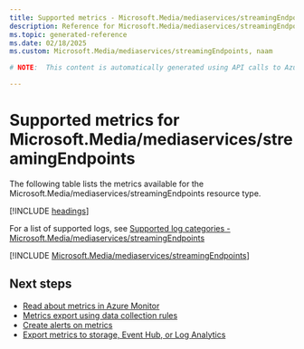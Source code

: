 ```yaml
---
title: Supported metrics - Microsoft.Media/mediaservices/streamingEndpoints
description: Reference for Microsoft.Media/mediaservices/streamingEndpoints metrics in Azure Monitor.
ms.topic: generated-reference
ms.date: 02/18/2025
ms.custom: Microsoft.Media/mediaservices/streamingEndpoints, naam

# NOTE:  This content is automatically generated using API calls to Azure. Any edits made on these files will be overwritten in the next run of the script. 

---
```


  
# Supported metrics for Microsoft.Media/mediaservices/streamingEndpoints
  
The following table lists the metrics available for the Microsoft.Media/mediaservices/streamingEndpoints resource type.  
  
  
[!INCLUDE [headings](~/reusable-content/ce-skilling/azure/includes/azure-monitor/reference/metrics/metrics-headings.md)]  
  
  
  
For a list of supported logs, see [Supported log categories - Microsoft.Media/mediaservices/streamingEndpoints](../supported-logs/microsoft-media-mediaservices-streamingendpoints-logs.md)  
  
 

[!INCLUDE [Microsoft.Media/mediaservices/streamingEndpoints](~/reusable-content/ce-skilling/azure/includes/azure-monitor/reference/metrics/microsoft-media-mediaservices-streamingendpoints-metrics-include.md)]  



## Next steps

- [Read about metrics in Azure Monitor](/azure/azure-monitor/data-platform)
- [Metrics export using data collection rules](/azure/azure-monitor/essentials/data-collection-metrics)
- [Create alerts on metrics](/azure/azure-monitor/alerts/alerts-overview)
- [Export metrics to storage, Event Hub, or Log Analytics](/azure/azure-monitor/essentials/platform-logs-overview)
